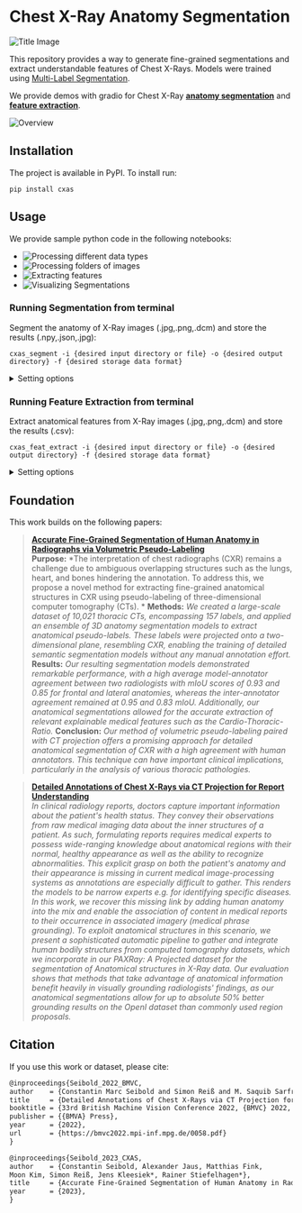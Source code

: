 # Chest X-Ray Anatomy Segmentation
![Title Image](./images/CXAS_logo.png)

This repository provides a way to generate fine-grained segmentations and extract understandable features of Chest X-Rays. 
Models were trained using [Multi-Label Segmentation]().

We provide demos with gradio for Chest X-Ray [**anatomy segmentation**]() and [**feature extraction**]().

![Overview](./images/Label_Overview.png)


## Installation

The project is available in PyPI. To install run:

```
pip install cxas
```

## Usage

We provide sample python code in the following notebooks:

- ![Processing different data types](ChestXRayAnatomySegmentation/demos/BasicUsage.ipynb)
- ![Processing folders of images](ChestXRayAnatomySegmentation/demos/ProcessDirectories.ipynb)
- ![Extracting features](ChestXRayAnatomySegmentation/demos/ExtractFeatures.ipynb)
- ![Visualizing Segmentations](ChestXRayAnatomySegmentation/demos/VisualizingResults.ipynb)

### Running Segmentation from terminal

Segment the anatomy of X-Ray images \(.jpg,.png,.dcm\) and store the results \(.npy,.json,.jpg\):

```
cxas_segment -i {desired input directory or file} -o {desired output directory} -f {desired storage data format}
```

<details>
<summary>Setting options</summary>
</details>

### Running Feature Extraction from terminal

Extract anatomical features from X-Ray images \(.jpg,.png,.dcm\) and store the results \(.csv\):

```
cxas_feat_extract -i {desired input directory or file} -o {desired output directory} -f {desired storage data format}
```

<details>
<summary>Setting options</summary>
</details>

## Foundation

This work builds on the following papers:

> [**Accurate Fine-Grained Segmentation of Human Anatomy in Radiographs via Volumetric Pseudo-Labeling**]()<br>
>**Purpose:** *The interpretation of chest radiographs (CXR) remains a challenge due to ambiguous overlapping structures such as the lungs, heart, and bones hindering the annotation. To address this, we propose a novel method for extracting fine-grained anatomical structures in CXR using pseudo-labeling of three-dimensional computer tomography (CTs). *
>**Methods:** *We created a large-scale dataset of 10,021 thoracic CTs, encompassing 157 labels, and applied an ensemble of 3D anatomy segmentation models to extract anatomical pseudo-labels. These labels were projected onto a two-dimensional plane, resembling CXR, enabling the training of detailed semantic segmentation models without any manual annotation effort.*
>**Results:** *Our resulting segmentation models demonstrated remarkable performance, with a high average model-annotator agreement between two radiologists with mIoU scores of 0.93 and 0.85 for frontal and lateral anatomies, whereas the inter-annotator agreement remained at 0.95 and 0.83 mIoU. Additionally, our anatomical segmentations allowed for the accurate extraction of relevant explainable medical features such as the Cardio-Thoracic-Ratio.*
>**Conclusion:** *Our method of volumetric pseudo-labeling paired with CT projection offers a promising approach for detailed anatomical segmentation of CXR with a high agreement with human annotators. This technique can have important clinical implications, particularly in the analysis of various thoracic pathologies.*

> [**Detailed Annotations of Chest X-Rays via CT Projection for Report Understanding**](https://bmvc2022.mpi-inf.mpg.de/58/)<br>
> *In clinical radiology reports, doctors capture important information about the patient's health status. They convey their observations from raw medical imaging data about the inner structures of a patient. As such, formulating reports requires medical experts to possess wide-ranging knowledge about anatomical regions with their normal, healthy appearance as well as the ability to recognize abnormalities. This explicit grasp on both the patient's anatomy and their appearance is missing in current medical image-processing systems as annotations are especially difficult to gather. This renders the models to be narrow experts e.g. for identifying specific diseases. In this work, we recover this missing link by adding human anatomy into the mix and enable the association of content in medical reports to their occurrence in associated imagery (medical phrase grounding). To exploit anatomical structures in this scenario, we present a sophisticated automatic pipeline to gather and integrate human bodily structures from computed tomography datasets, which we incorporate in our PAXRay: A Projected dataset for the segmentation of Anatomical structures in X-Ray data. Our evaluation shows that methods that take advantage of anatomical information benefit heavily in visually grounding radiologists' findings, as our anatomical segmentations allow for up to absolute 50% better grounding results on the OpenI dataset than commonly used region proposals.*


## Citation
If you use this work or dataset, please cite:
```latex
@inproceedings{Seibold_2022_BMVC,
author    = {Constantin Marc Seibold and Simon Reiß and M. Saquib Sarfraz and Matthias A. Fink and Victoria Mayer and Jan Sellner and Moon Sung Kim and Klaus H. Maier-Hein and Jens Kleesiek and Rainer Stiefelhagen},
title     = {Detailed Annotations of Chest X-Rays via CT Projection for Report Understanding},
booktitle = {33rd British Machine Vision Conference 2022, {BMVC} 2022, London, UK, November 21-24, 2022},
publisher = {{BMVA} Press},
year      = {2022},
url       = {https://bmvc2022.mpi-inf.mpg.de/0058.pdf}
}

@inproceedings{Seibold_2023_CXAS,
author    = {Constantin Seibold, Alexander Jaus, Matthias Fink,
Moon Kim, Simon Reiß, Jens Kleesiek*, Rainer Stiefelhagen*},
title     = {Accurate Fine-Grained Segmentation of Human Anatomy in Radiographs via Volumetric Pseudo-Labeling},
year      = {2023},
}

```